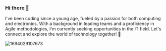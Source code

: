 ### Hi there 👋

I've been coding since a young age, fueled by a passion for both computing and electronics. With a background in leading teams and a proficiency in Agile methodologies, I'm currently seeking opportunities in the IT field. Let's connect and explore the world of technology together! 🚀

![1694029107673](https://github.com/SebaGatti91/SebaGatti91/assets/81887355/62efcf93-a94e-4afc-a0ff-c54ec300697b)
